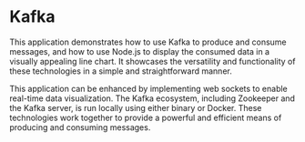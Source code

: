 # Kafka

This application demonstrates how to use Kafka to produce and consume messages, and how to use Node.js to display the consumed data in a visually appealing line chart. It showcases the versatility and functionality of these technologies in a simple and straightforward manner.

This application can be enhanced by implementing web sockets to enable real-time data visualization. The Kafka ecosystem, including Zookeeper and the Kafka server, is run locally using either binary or Docker. These technologies work together to provide a powerful and efficient means of producing and consuming messages.

